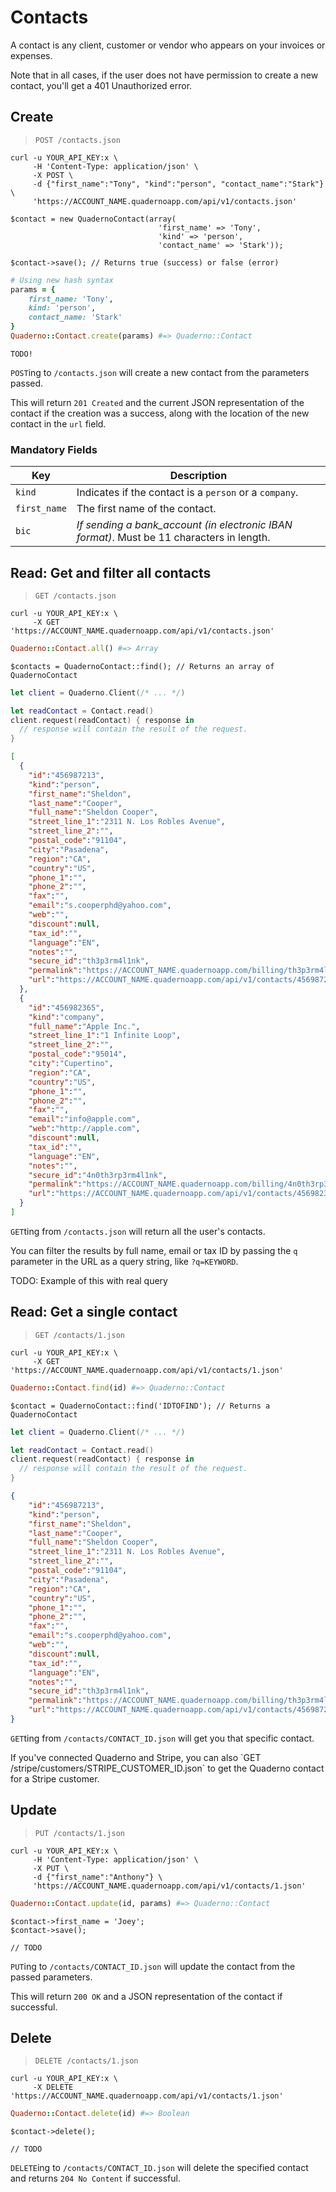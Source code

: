 # Contacts

A contact is any client, customer or vendor who appears on your invoices or expenses.

<aside class="notice">
Note that in all cases, if the user does not have permission to create a new contact, you'll get a 401 Unauthorized error.
</aside>

## Create

> `POST /contacts.json`

```shell
curl -u YOUR_API_KEY:x \
     -H 'Content-Type: application/json' \
     -X POST \
     -d {"first_name":"Tony", "kind":"person", "contact_name":"Stark"} \
     'https://ACCOUNT_NAME.quadernoapp.com/api/v1/contacts.json'
```

```php?start_inline=1
$contact = new QuadernoContact(array(
                                 'first_name' => 'Tony',
                                 'kind' => 'person',
                                 'contact_name' => 'Stark'));

$contact->save(); // Returns true (success) or false (error)
```

```ruby
# Using new hash syntax
params = {
    first_name: 'Tony',
    kind: 'person',
    contact_name: 'Stark'
}
Quaderno::Contact.create(params) #=> Quaderno::Contact
```

```swift?start_inline=1
TODO!
```

`POST`ing to `/contacts.json` will create a new contact from the parameters passed.

This will return `201 Created` and the current JSON representation of the contact if the creation was a success, along with the location of the new contact in the `url` field.

### Mandatory Fields

Key          | Description
-------------|------------------------------------------------------------------------------------------
`kind`       | Indicates if the contact is a `person` or a `company`.
`first_name` | The first name of the contact.
`bic`        | *If sending a bank_account (in electronic IBAN format)*. Must be 11 characters in length.

## Read: Get and filter all contacts

> `GET /contacts.json`

```shell
curl -u YOUR_API_KEY:x \
     -X GET 'https://ACCOUNT_NAME.quadernoapp.com/api/v1/contacts.json'
```

```ruby
Quaderno::Contact.all() #=> Array
```

```php?start_inline=1
$contacts = QuadernoContact::find(); // Returns an array of QuadernoContact
```

```swift
let client = Quaderno.Client(/* ... */)

let readContact = Contact.read()
client.request(readContact) { response in
  // response will contain the result of the request.
}
```

```json
[
  {
    "id":"456987213",
    "kind":"person",
    "first_name":"Sheldon",
    "last_name":"Cooper",
    "full_name":"Sheldon Cooper",
    "street_line_1":"2311 N. Los Robles Avenue",
    "street_line_2":"",
    "postal_code":"91104",
    "city":"Pasadena",
    "region":"CA",
    "country":"US",
    "phone_1":"",
    "phone_2":"",
    "fax":"",
    "email":"s.cooperphd@yahoo.com",
    "web":"",
    "discount":null,
    "tax_id":"",
    "language":"EN",
    "notes":"",
    "secure_id":"th3p3rm4l1nk",
    "permalink":"https://ACCOUNT_NAME.quadernoapp.com/billing/th3p3rm4l1nk",
    "url":"https://ACCOUNT_NAME.quadernoapp.com/api/v1/contacts/456987213"
  },
  {
    "id":"456982365",
    "kind":"company",
    "full_name":"Apple Inc.",
    "street_line_1":"1 Infinite Loop",
    "street_line_2":"",
    "postal_code":"95014",
    "city":"Cupertino",
    "region":"CA",
    "country":"US",
    "phone_1":"",
    "phone_2":"",
    "fax":"",
    "email":"info@apple.com",
    "web":"http://apple.com",
    "discount":null,
    "tax_id":"",
    "language":"EN",
    "notes":"",
    "secure_id":"4n0th3rp3rm4l1nk",
    "permalink":"https://ACCOUNT_NAME.quadernoapp.com/billing/4n0th3rp3rm4l1nk",
    "url":"https://ACCOUNT_NAME.quadernoapp.com/api/v1/contacts/456982365"
  }
]
```

`GET`ting from `/contacts.json` will return all the user's contacts.

You can filter the results by full name, email or tax ID by passing the `q` parameter in the URL as a query string, like `?q=KEYWORD`.

TODO: Example of this with real query

## Read: Get a single contact

> `GET /contacts/1.json`

```shell
curl -u YOUR_API_KEY:x \
     -X GET 'https://ACCOUNT_NAME.quadernoapp.com/api/v1/contacts/1.json'
```

```ruby
Quaderno::Contact.find(id) #=> Quaderno::Contact
```

```php?start_inline=1
$contact = QuadernoContact::find('IDTOFIND'); // Returns a QuadernoContact
```

```swift
let client = Quaderno.Client(/* ... */)

let readContact = Contact.read()
client.request(readContact) { response in
  // response will contain the result of the request.
}
```

```json
{
    "id":"456987213",
    "kind":"person",
    "first_name":"Sheldon",
    "last_name":"Cooper",
    "full_name":"Sheldon Cooper",
    "street_line_1":"2311 N. Los Robles Avenue",
    "street_line_2":"",
    "postal_code":"91104",
    "city":"Pasadena",
    "region":"CA",
    "country":"US",
    "phone_1":"",
    "phone_2":"",
    "fax":"",
    "email":"s.cooperphd@yahoo.com",
    "web":"",
    "discount":null,
    "tax_id":"",
    "language":"EN",
    "notes":"",
    "secure_id":"th3p3rm4l1nk",
    "permalink":"https://ACCOUNT_NAME.quadernoapp.com/billing/th3p3rm4l1nk",
    "url":"https://ACCOUNT_NAME.quadernoapp.com/api/v1/contacts/456987213"
}
```

`GET`ting from `/contacts/CONTACT_ID.json` will get you that specific contact.

<aside class="notice">
If you've connected Quaderno and Stripe, you can also `GET /stripe/customers/STRIPE_CUSTOMER_ID.json` to get the Quaderno contact for a Stripe customer.
</aside>

## Update

> `PUT /contacts/1.json`

```shell
curl -u YOUR_API_KEY:x \
     -H 'Content-Type: application/json' \
     -X PUT \
     -d {"first_name":"Anthony"} \
     'https://ACCOUNT_NAME.quadernoapp.com/api/v1/contacts/1.json'
```

```ruby
Quaderno::Contact.update(id, params) #=> Quaderno::Contact
```

```php?start_inline=1
$contact->first_name = 'Joey';
$contact->save();
```

```swift?start_inline=1
// TODO
```

`PUT`ing to `/contacts/CONTACT_ID.json` will update the contact from the passed parameters.

This will return `200 OK` and a JSON representation of the contact if successful.

## Delete

> `DELETE /contacts/1.json`

```shell
curl -u YOUR_API_KEY:x \
     -X DELETE 'https://ACCOUNT_NAME.quadernoapp.com/api/v1/contacts/1.json'
```

```ruby
Quaderno::Contact.delete(id) #=> Boolean
```

```php?start_inline=1
$contact->delete();
```

```swift?start_inline=1
// TODO
```

`DELETE`ing to `/contacts/CONTACT_ID.json` will delete the specified contact and returns `204 No Content` if successful.
